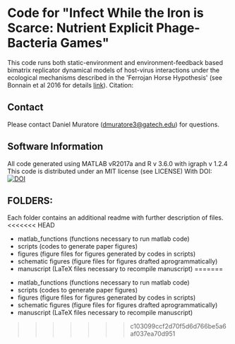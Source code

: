 # Code for "Infect While the Iron is Scarce: Nutrient Explicit Phage-Bacteria Games"
This code runs both static-environment and environment-feedback based bimatrix replicator dynamical models of host-virus interactions under the ecological mechanisms described in the 'Ferrojan Horse Hypothesis' (see Bonnain et al 2016 for details [link](https://doi.org/10.3389/fmars.2016.00082)). 
Citation:
## Contact
Please contact Daniel Muratore (dmuratore3@gatech.edu) for questions.
## Software Information
All code generated using MATLAB vR2017a and R v 3.6.0 with igraph v 1.2.4 
This code is distributed under an MIT license (see LICENSE) With DOI: [![DOI](https://zenodo.org/badge/191977232.svg)](https://zenodo.org/badge/latestdoi/191977232)

## FOLDERS:
Each folder contains an additional readme with further description of files.
<<<<<<< HEAD
* matlab_functions (functions necessary to run matlab code)
* scripts (codes to generate paper figures)
* figures (figure files for figures generated by codes in scripts)
* schematic figures (figure files for figures drafted aprogrammatically)
* manuscript (LaTeX files necessary to recompile manuscript)
=======
- matlab_functions (functions necessary to run matlab code)
- scripts (codes to generate paper figures)
- figures (figure files for figures generated by codes in scripts)
- schematic figures (figure files for figures drafted aprogrammatically)
- manuscript (LaTeX files necessary to recompile manuscript)
>>>>>>> c103099ccf2d70f5d6d766be5a6af037ea70d951
